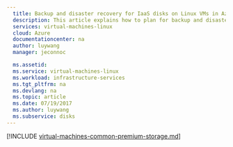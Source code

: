 ```yaml
---
  title: Backup and disaster recovery for IaaS disks on Linux VMs in Azure | Microsoft Docs
  description: This article explains how to plan for backup and disaster recovery of IaaS virtual machines and disks in Azure. This document covers both managed and unmanaged disks.
  services: virtual-machines-linux
  cloud: Azure
  documentationcenter: na
  author: luywang
  manager: jeconnoc

  ms.assetid:
  ms.service: virtual-machines-linux
  ms.workload: infrastructure-services
  ms.tgt_pltfrm: na
  ms.devlang: na
  ms.topic: article
  ms.date: 07/19/2017
  ms.author: luywang
  ms.subservice: disks
---
```


[!INCLUDE [virtual-machines-common-premium-storage.md](../../../includes/virtual-machines-common-backup-and-disaster-recovery-for-azure-iaas-disks.md)]
